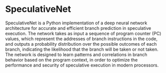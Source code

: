 # SpeculativeNet
SpeculativeNet is a Python implementation of a deep neural network architecture for accurate and efficient branch prediction in speculative execution. The network takes as input a sequence of program counter (PC) values, which represent the addresses of branch instructions in the code, and outputs a probability distribution over the possible outcomes of each branch, indicating the likelihood that the branch will be taken or not taken. The network is designed to learn patterns and correlations in branch behavior based on the program context, in order to optimize the performance and security of speculative execution in modern processors.
